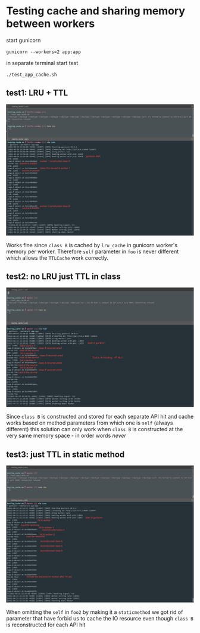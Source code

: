 # Testing cache and sharing memory between workers 

start gunicorn

```shell
gunicorn --workers=2 app:app
```

in separate terminal start test

```shell
./test_app_cache.sh
```

## test1: LRU + TTL

![test1](docs/test1.png)

Works fine since `class B` is cached by `lru_cache` in gunicorn worker's memory per worker. Therefore `self`
parameter in `foo` is never different which allows the `TTLCache` work correctly.

## test2: no LRU just TTL in class

![test2](docs/test2.png)

Since `class B` is constructed and stored for each separate API hit and cache works
based on method parameters from which one is `self` (always different) this solution can
only work when `class B` is constructed at the very same memory space - in order words
*never*

## test3: just TTL in static method

![test3](docs/test3.png)

When omitting the `self` in `foo2` by making it a `staticmethod` we got rid of parameter
that have forbid us to cache the IO resource even though `class B` is reconstructed for
each API hit
